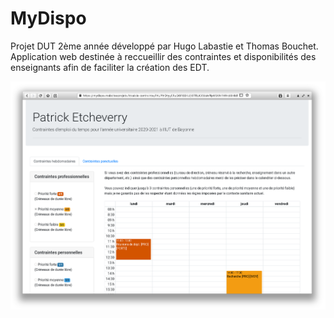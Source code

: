 # MyDispo
Projet DUT 2ème année développé par Hugo Labastie et Thomas Bouchet.
Application web destinée à reccueillir des contraintes et disponibilités des enseignants afin de faciliter la création des EDT.

![MyDispo](MyDispo/screenshot/screenshot.png)